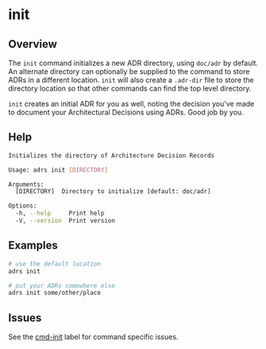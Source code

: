 # init

## Overview

The `init` command initializes a new ADR directory, using `doc/adr` by default. An alternate directory can optionally be supplied to the command
to store ADRs in a different location. `init` will also create a `.adr-dir` file to store the directory location so that other commands
can find the top level directory.

`init` creates an initial ADR for you as well, noting the decision you've made to document your Architectural Decisions using ADRs.
Good job by you.

## Help

```sh
Initializes the directory of Architecture Decision Records

Usage: adrs init [DIRECTORY]

Arguments:
  [DIRECTORY]  Directory to initialize [default: doc/adr]

Options:
  -h, --help     Print help
  -V, --version  Print version
```

## Examples

```sh
# use the default location
adrs init

# put your ADRs somewhere else
adrs init some/other/place
```

## Issues

See the [cmd-init](https://github.com/joshrotenberg/adrs/labels/cmd-init) label for command specific issues.
